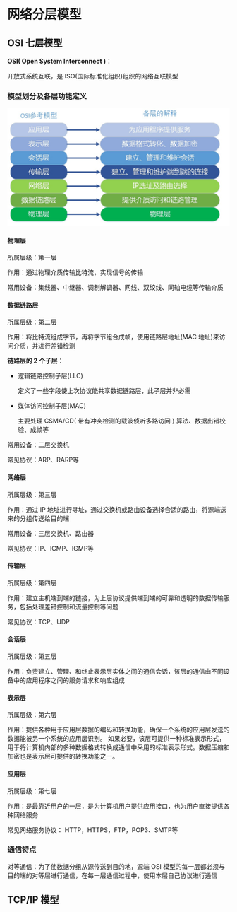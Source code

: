 # 网络分层模型

## OSI 七层模型

**OSI( Open System Interconnect )**：

开放式系统互联，是 ISO(国际标准化组织)组织的网络互联模型

### 模型划分及各层功能定义

![OSI](../network/images/OSI.jpg)

#### 物理层

所属层级：第一层

作用：通过物理介质传输比特流，实现信号的传输

常用设备：集线器、中继器、调制解调器、网线、双绞线、同轴电缆等传输介质

#### 数据链路层

所属层级：第二层

作用：将比特流组成字节，再将字节组合成帧，使用链路层地址(MAC 地址)来访问介质，并进行差错检测

**链路层的 2 个子层**：

+ 逻辑链路控制子层(LLC)

  定义了一些字段使上次协议能共享数据链路层，此子层并非必需

+ 媒体访问控制子层(MAC)

  主要处理 CSMA/CD( 带有冲突检测的载波侦听多路访问 ) 算法、数据出错校验、成帧等

常用设备：二层交换机

常见协议：ARP、RARP等

#### 网络层

所属层级：第三层

作用：通过 IP 地址进行寻址，通过交换机或路由设备选择合适的路由，将源端送来的分组传送给目的端

常用设备：三层交换机、路由器

常见协议：IP、ICMP、IGMP等

#### 传输层

所属层级：第四层

作用：建立主机端到端的链接，为上层协议提供端到端的可靠和透明的数据传输服务，包括处理差错控制和流量控制等问题

常见协议：TCP、UDP

#### 会话层

所属层级：第五层

作用：负责建立、管理、和终止表示层实体之间的通信会话，该层的通信由不同设备中的应用程序之间的服务请求和响应组成

#### 表示层

所属层级：第六层

作用：提供各种用于应用层数据的编码和转换功能，确保一个系统的应用层发送的数据能被另一个系统的应用层识别。 如果必要，该层可提供一种标准表示形式，用于将计算机内部的多种数据格式转换成通信中采用的标准表示形式。数据压缩和加密也是表示层可提供的转换功能之一。

#### 应用层

所属层级：第七层

作用：是最靠近用户的一层，是为计算机用户提供应用接口，也为用户直接提供各种网络服务 

常见网络服务协议： HTTP，HTTPS，FTP，POP3、SMTP等 
### 通信特点

对等通信：为了使数据分组从源传送到目的地，源端 OSI 模型的每一层都必须与目的端的对等层进行通信，在每一层通信过程中，使用本层自己协议进行通信 


## TCP/IP 模型

